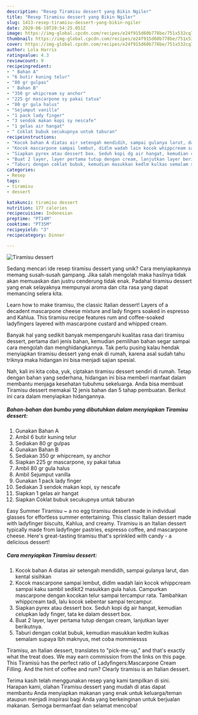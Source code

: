 ```yaml
---
description: "Resep Tiramisu dessert yang Bikin Ngiler"
title: "Resep Tiramisu dessert yang Bikin Ngiler"
slug: 1413-resep-tiramisu-dessert-yang-bikin-ngiler
date: 2020-06-10T20:54:25.051Z
image: https://img-global.cpcdn.com/recipes/e24f915d60b778be/751x532cq70/tiramisu-dessert-foto-resep-utama.jpg
thumbnail: https://img-global.cpcdn.com/recipes/e24f915d60b778be/751x532cq70/tiramisu-dessert-foto-resep-utama.jpg
cover: https://img-global.cpcdn.com/recipes/e24f915d60b778be/751x532cq70/tiramisu-dessert-foto-resep-utama.jpg
author: Lola Harris
ratingvalue: 4.3
reviewcount: 9
recipeingredient:
- " Bahan A"
- "6 butir kuning telur"
- "80 gr gulpas"
- " Bahan B"
- "350 gr whipcream sy anchor"
- "225 gr mascarpone sy pakai tatua"
- "80 gr gula halus"
- "Sejumput vanilla"
- "1 pack lady finger"
- "3 sendok makan kopi sy nescafe"
- "1 gelas air hangat"
- " Coklat bubuk secukupnya untuk taburan"
recipeinstructions:
- "Kocok bahan A diatas air setengah mendidih, sampai gulanya larut, dan kental sisihkan"
- "Kocok mascarpone sampai lembut, didlm wadah lain kocok whippcream sampai kaku sambil sedikit2 masukkan gula halus. Campurkan mascarpone dengan kocokan telur sampai tercampur rata. Tambahkan whippcream tadi, lalu kocok sebentar sampai tercampur."
- "Siapkan pyrex atau dessert box. Seduh kopi dg air hangat, kemudian celupkan lady finger, tata ke dalam dessert box."
- "Buat 2 layer, layer pertama tutup dengan cream, lanjutkan layer berikutnya."
- "Taburi dengan coklat bubuk, kemudian masukkan kedlm kulkas semalam supaya lbh maknyus, met coba mommiessss"
categories:
- Resep
tags:
- tiramisu
- dessert

katakunci: tiramisu dessert 
nutrition: 177 calories
recipecuisine: Indonesian
preptime: "PT14M"
cooktime: "PT35M"
recipeyield: "3"
recipecategory: Dinner

---
```



![Tiramisu dessert](https://img-global.cpcdn.com/recipes/e24f915d60b778be/751x532cq70/tiramisu-dessert-foto-resep-utama.jpg)

Sedang mencari ide resep tiramisu dessert yang unik? Cara menyiapkannya memang susah-susah gampang. Jika salah mengolah maka hasilnya tidak akan memuaskan dan justru cenderung tidak enak. Padahal tiramisu dessert yang enak selayaknya mempunyai aroma dan cita rasa yang dapat memancing selera kita.

Learn how to make tiramisu, the classic Italian dessert! Layers of a decadent mascarpone cheese mixture and lady fingers soaked in espresso and Kahlua. This tiramisu recipe features rum and coffee-soaked ladyfingers layered with mascarpone custard and whipped cream.

Banyak hal yang sedikit banyak mempengaruhi kualitas rasa dari tiramisu dessert, pertama dari jenis bahan, kemudian pemilihan bahan segar sampai cara mengolah dan menghidangkannya. Tak perlu pusing kalau hendak menyiapkan tiramisu dessert yang enak di rumah, karena asal sudah tahu triknya maka hidangan ini bisa menjadi sajian spesial.


Nah, kali ini kita coba, yuk, ciptakan tiramisu dessert sendiri di rumah. Tetap dengan bahan yang sederhana, hidangan ini bisa memberi manfaat dalam membantu menjaga kesehatan tubuhmu sekeluarga. Anda bisa membuat Tiramisu dessert memakai 12 jenis bahan dan 5 tahap pembuatan. Berikut ini cara dalam menyiapkan hidangannya.

<!--inarticleads1-->

##### Bahan-bahan dan bumbu yang dibutuhkan dalam menyiapkan Tiramisu dessert:

1. Gunakan  Bahan A
1. Ambil 6 butir kuning telur
1. Sediakan 80 gr gulpas
1. Gunakan  Bahan B
1. Sediakan 350 gr whipcream, sy anchor
1. Siapkan 225 gr mascarpone, sy pakai tatua
1. Ambil 80 gr gula halus
1. Ambil Sejumput vanilla
1. Gunakan 1 pack lady finger
1. Sediakan 3 sendok makan kopi, sy nescafe
1. Siapkan 1 gelas air hangat
1. Siapkan  Coklat bubuk secukupnya untuk taburan


Easy Summer Tiramisu ~ a no egg tiramisu dessert made in individual glasses for effortless summer entertaining. This classic Italian dessert made with ladyfinger biscuits, Kahlua, and creamy. Tiramisu is an Italian dessert typically made from ladyfinger pastries, espresso coffee, and mascarpone cheese. Here&#39;s great-tasting tiramisu that&#39;s sprinkled with candy - a delicious dessert! 

<!--inarticleads2-->

##### Cara menyiapkan Tiramisu dessert:

1. Kocok bahan A diatas air setengah mendidih, sampai gulanya larut, dan kental sisihkan
1. Kocok mascarpone sampai lembut, didlm wadah lain kocok whippcream sampai kaku sambil sedikit2 masukkan gula halus. Campurkan mascarpone dengan kocokan telur sampai tercampur rata. Tambahkan whippcream tadi, lalu kocok sebentar sampai tercampur.
1. Siapkan pyrex atau dessert box. Seduh kopi dg air hangat, kemudian celupkan lady finger, tata ke dalam dessert box.
1. Buat 2 layer, layer pertama tutup dengan cream, lanjutkan layer berikutnya.
1. Taburi dengan coklat bubuk, kemudian masukkan kedlm kulkas semalam supaya lbh maknyus, met coba mommiessss


Tiramisu, an Italian dessert, translates to &#34;pick-me-up,&#34; and that&#39;s exactly what the treat does. We may earn commission from the links on this page. This Tiramisù has the perfect ratio of Ladyfingers:Mascarpone Cream Filling. And the hint of coffee and rum? Clearly tiramisu is an Italian dessert. 

Terima kasih telah menggunakan resep yang kami tampilkan di sini. Harapan kami, olahan Tiramisu dessert yang mudah di atas dapat membantu Anda menyiapkan makanan yang enak untuk keluarga/teman ataupun menjadi inspirasi bagi Anda yang berkeinginan untuk berjualan makanan. Semoga bermanfaat dan selamat mencoba!
